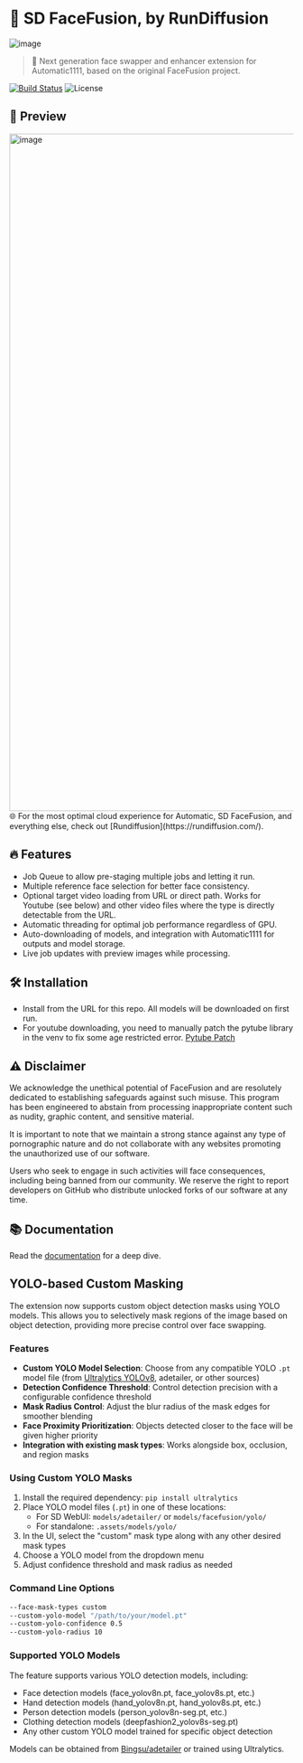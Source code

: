 🌟 **SD FaceFusion, by RunDiffusion**
==========

![image](https://github.com/runnitai/sd_facefusion/assets/1633844/bbfa6b69-c8db-4089-81df-048dd6fe89a5)

> 🚀 Next generation face swapper and enhancer extension for Automatic1111, based on the original FaceFusion project.

[![Build Status](https://img.shields.io/github/actions/workflow/status/facefusion/facefusion/ci.yml.svg?branch=master)](https://github.com/facefusion/facefusion/actions?query=workflow:ci)
![License](https://img.shields.io/badge/license-MIT-brightgreen)


👀 **Preview**
-------

<img width="1199" alt="image" src="https://github.com/runnitai/sd_facefusion/assets/1633844/7534bc81-1305-427e-b6e8-1b6e0617397c">
🌐 For the most optimal cloud experience for Automatic, SD FaceFusion, and everything else, check out [Rundiffusion](https://rundiffusion.com/).


🔥 **Features**
--------
- Job Queue to allow pre-staging multiple jobs and letting it run.
- Multiple reference face selection for better face consistency.
- Optional target video loading from URL or direct path. Works for Youtube (see below) and other video files where the type is directly detectable from the URL.
- Automatic threading for optimal job performance regardless of GPU.
- Auto-downloading of models, and integration with Automatic1111 for outputs and model storage.
- Live job updates with preview images while processing.



🛠 **Installation**
------------

- Install from the URL for this repo. All models will be downloaded on first run.
- For youtube downloading, you need to manually patch the pytube library in the venv to fix some age restricted error.
  [Pytube Patch](https://github.com/pytube/pytube/pull/1790/files)

⚠️ **Disclaimer**
----------

We acknowledge the unethical potential of FaceFusion and are resolutely dedicated to establishing safeguards against such misuse. This program has been engineered to abstain from processing inappropriate content such as nudity, graphic content, and sensitive material.

It is important to note that we maintain a strong stance against any type of pornographic nature and do not collaborate with any websites promoting the unauthorized use of our software.

Users who seek to engage in such activities will face consequences, including being banned from our community. We reserve the right to report developers on GitHub who distribute unlocked forks of our software at any time.


📚 **Documentation**
-------------

Read the [documentation](https://docs.facefusion.io) for a deep dive.

## YOLO-based Custom Masking

The extension now supports custom object detection masks using YOLO models. This allows you to selectively mask regions of the image based on object detection, providing more precise control over face swapping.

### Features

- **Custom YOLO Model Selection**: Choose from any compatible YOLO `.pt` model file (from [Ultralytics YOLOv8](https://docs.ultralytics.com/models/yolo/), adetailer, or other sources)
- **Detection Confidence Threshold**: Control detection precision with a configurable confidence threshold
- **Mask Radius Control**: Adjust the blur radius of the mask edges for smoother blending
- **Face Proximity Prioritization**: Objects detected closer to the face will be given higher priority
- **Integration with existing mask types**: Works alongside box, occlusion, and region masks

### Using Custom YOLO Masks

1. Install the required dependency: `pip install ultralytics`
2. Place YOLO model files (`.pt`) in one of these locations:
   - For SD WebUI: `models/adetailer/` or `models/facefusion/yolo/`
   - For standalone: `.assets/models/yolo/`
3. In the UI, select the "custom" mask type along with any other desired mask types
4. Choose a YOLO model from the dropdown menu
5. Adjust confidence threshold and mask radius as needed

### Command Line Options

```bash
--face-mask-types custom
--custom-yolo-model "/path/to/your/model.pt"
--custom-yolo-confidence 0.5
--custom-yolo-radius 10
```

### Supported YOLO Models

The feature supports various YOLO detection models, including:
- Face detection models (face_yolov8n.pt, face_yolov8s.pt, etc.)
- Hand detection models (hand_yolov8n.pt, hand_yolov8s.pt, etc.)
- Person detection models (person_yolov8n-seg.pt, etc.)
- Clothing detection models (deepfashion2_yolov8s-seg.pt)
- Any other custom YOLO model trained for specific object detection

Models can be obtained from [Bingsu/adetailer](https://huggingface.co/Bingsu/adetailer) or trained using Ultralytics.
